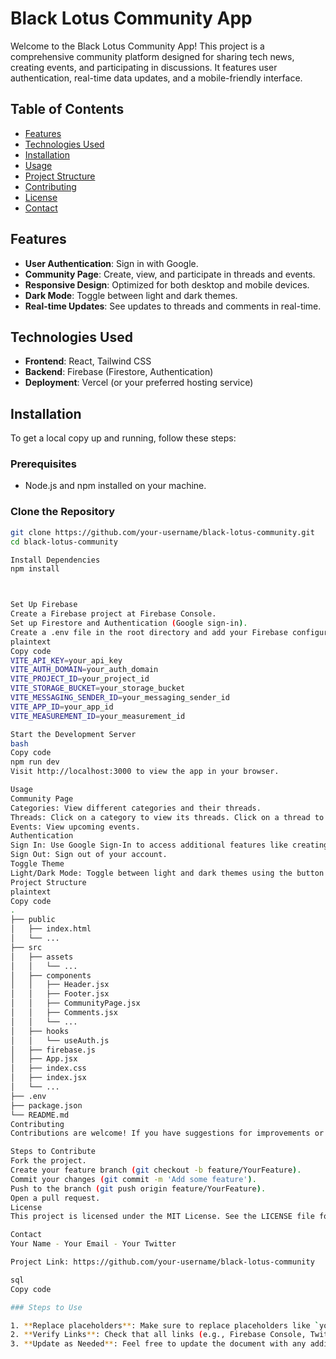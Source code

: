 # Black Lotus Community App

Welcome to the Black Lotus Community App! This project is a comprehensive community platform designed for sharing tech news, creating events, and participating in discussions. It features user authentication, real-time data updates, and a mobile-friendly interface.

## Table of Contents

- [Features](#features)
- [Technologies Used](#technologies-used)
- [Installation](#installation)
- [Usage](#usage)
- [Project Structure](#project-structure)
- [Contributing](#contributing)
- [License](#license)
- [Contact](#contact)

## Features

- **User Authentication**: Sign in with Google.
- **Community Page**: Create, view, and participate in threads and events.
- **Responsive Design**: Optimized for both desktop and mobile devices.
- **Dark Mode**: Toggle between light and dark themes.
- **Real-time Updates**: See updates to threads and comments in real-time.

## Technologies Used

- **Frontend**: React, Tailwind CSS
- **Backend**: Firebase (Firestore, Authentication)
- **Deployment**: Vercel (or your preferred hosting service)

## Installation

To get a local copy up and running, follow these steps:

### Prerequisites

- Node.js and npm installed on your machine.

### Clone the Repository

```bash
git clone https://github.com/your-username/black-lotus-community.git
cd black-lotus-community

Install Dependencies
npm install



Set Up Firebase
Create a Firebase project at Firebase Console.
Set up Firestore and Authentication (Google sign-in).
Create a .env file in the root directory and add your Firebase configuration:
plaintext
Copy code
VITE_API_KEY=your_api_key
VITE_AUTH_DOMAIN=your_auth_domain
VITE_PROJECT_ID=your_project_id
VITE_STORAGE_BUCKET=your_storage_bucket
VITE_MESSAGING_SENDER_ID=your_messaging_sender_id
VITE_APP_ID=your_app_id
VITE_MEASUREMENT_ID=your_measurement_id

Start the Development Server
bash
Copy code
npm run dev
Visit http://localhost:3000 to view the app in your browser.

Usage
Community Page
Categories: View different categories and their threads.
Threads: Click on a category to view its threads. Click on a thread to view and add comments.
Events: View upcoming events.
Authentication
Sign In: Use Google Sign-In to access additional features like creating threads and events.
Sign Out: Sign out of your account.
Toggle Theme
Light/Dark Mode: Toggle between light and dark themes using the button in the header.
Project Structure
plaintext
Copy code
.
├── public
│   ├── index.html
│   └── ...
├── src
│   ├── assets
│   │   └── ...
│   ├── components
│   │   ├── Header.jsx
│   │   ├── Footer.jsx
│   │   ├── CommunityPage.jsx
│   │   ├── Comments.jsx
│   │   └── ...
│   ├── hooks
│   │   └── useAuth.js
│   ├── firebase.js
│   ├── App.jsx
│   ├── index.css
│   ├── index.jsx
│   └── ...
├── .env
├── package.json
└── README.md
Contributing
Contributions are welcome! If you have suggestions for improvements or want to report bugs, please create an issue or submit a pull request.

Steps to Contribute
Fork the project.
Create your feature branch (git checkout -b feature/YourFeature).
Commit your changes (git commit -m 'Add some feature').
Push to the branch (git push origin feature/YourFeature).
Open a pull request.
License
This project is licensed under the MIT License. See the LICENSE file for details.

Contact
Your Name - Your Email - Your Twitter

Project Link: https://github.com/your-username/black-lotus-community

sql
Copy code

### Steps to Use

1. **Replace placeholders**: Make sure to replace placeholders like `your-username`, `your_api_key`, `Your Name`, etc., with actual values.
2. **Verify Links**: Check that all links (e.g., Firebase Console, Twitter) are correct and accessible.
3. **Update as Needed**: Feel free to update the document with any additional information or instructions specific to your project.